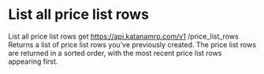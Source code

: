 # List all price list rows

List all price list rows get https://api.katanamrp.com/v1 /price_list_rows Returns a
list of price list rows you’ve previously created. The price list rows are returned in a
sorted order, with the most recent price list rows appearing first.
